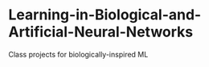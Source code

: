 # Learning-in-Biological-and-Artificial-Neural-Networks
Class projects for biologically-inspired ML
